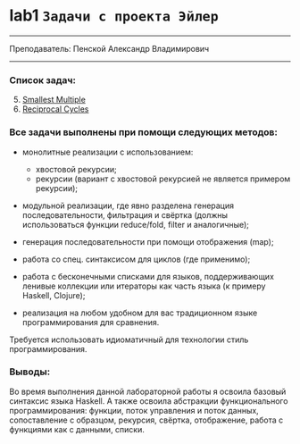 # lab1 `Задачи с проекта Эйлер`
---

Преподаватель: Пенской Александр Владимирович

---

### Список задач:
5. [Smallest Multiple](https://projecteuler.net/problem=5)
26. [Reciprocal Cycles](https://projecteuler.net/problem=26)

### Все задачи выполнены при помощи следующих методов:

- монолитные реализации с использованием:

  - хвостовой рекурсии;
  - рекурсии (вариант с хвостовой рекурсией не является примером рекурсии);


- модульной реализации, где явно разделена генерация последовательности, фильтрация и свёртка (должны использоваться функции reduce/fold, filter и аналогичные);
- генерация последовательности при помощи отображения (map);
- работа со спец. синтаксисом для циклов (где применимо);
- работа с бесконечными списками для языков, поддерживающих ленивые коллекции или итераторы как часть языка (к примеру Haskell, Clojure);
- реализация на любом удобном для вас традиционном языке программирования для сравнения.

Требуется использовать идиоматичный для технологии стиль программирования.

### Выводы:
Во время выполнения данной лабораторной работы я освоила базовый синтаксис языка Haskell. А также освоила абстракции функционального программирования: функции, поток управления и поток данных, сопоставление с образцом, рекурсия, свёртка, отображение, работа с функциями как с данными, списки.
